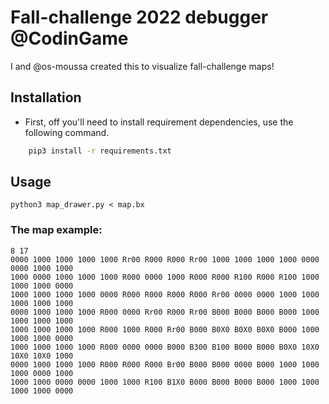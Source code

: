 # Fall-challenge 2022 debugger @CodinGame


I and @os-moussa created this to visualize fall-challenge maps!


## Installation

- First, off you'll need to install requirement dependencies, use the following command.

```bash
    pip3 install -r requirements.txt
```

## Usage

```
python3 map_drawer.py < map.bx
```

### The map example:

```
8 17
0000 1000 1000 1000 1000 Rr00 R000 R000 Rr00 1000 1000 1000 1000 0000 0000 1000 1000 
1000 0000 1000 1000 1000 R000 0000 1000 R000 R000 R100 R000 R100 1000 1000 1000 0000 
1000 1000 1000 1000 0000 R000 R000 R000 R000 Rr00 0000 0000 1000 1000 1000 1000 1000 
0000 1000 1000 1000 R000 0000 Rr00 R000 Rr00 B000 B000 B000 B000 1000 1000 1000 1000 
1000 1000 1000 1000 R000 1000 R000 Rr00 B000 B0X0 B0X0 B0X0 B000 1000 1000 1000 0000 
1000 1000 1000 1000 R000 0000 0000 B000 B300 B100 B000 B000 B0X0 10X0 10X0 10X0 1000 
0000 1000 1000 1000 R000 R000 R000 Br00 B000 B000 0000 B000 1000 1000 1000 0000 1000 
1000 1000 0000 0000 1000 1000 R100 B1X0 B000 B000 B000 B000 1000 1000 1000 1000 0000 
```